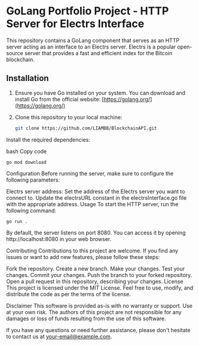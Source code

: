 # GoLang Portfolio Project - HTTP Server for Electrs Interface

This repository contains a GoLang component that serves as an HTTP server acting as an interface to an Electrs server. Electrs is a popular open-source server that provides a fast and efficient index for the Bitcoin blockchain.

## Installation

1. Ensure you have Go installed on your system. You can download and install Go from the official website: [https://golang.org/](https://golang.org/)

2. Clone this repository to your local machine:

   ```bash
   git clone https://github.com/LIAMBB/BlockchainAPI.git

Install the required dependencies:

bash
Copy code
    
    go mod download
Configuration
Before running the server, make sure to configure the following parameters:

Electrs server address: Set the address of the Electrs server you want to connect to. Update the electrsURL constant in the electrsInterface.go file with the appropriate address.
Usage
To start the HTTP server, run the following command:

    go run .

By default, the server listens on port 8080. You can access it by opening http://localhost:8080 in your web browser.

Contributing
Contributions to this project are welcome. If you find any issues or want to add new features, please follow these steps:

Fork the repository.
Create a new branch.
Make your changes.
Test your changes.
Commit your changes.
Push the branch to your forked repository.
Open a pull request in this repository, describing your changes.
License
This project is licensed under the MIT License. Feel free to use, modify, and distribute the code as per the terms of the license.

Disclaimer
This software is provided as-is with no warranty or support. Use at your own risk. The authors of this project are not responsible for any damages or loss of funds resulting from the use of this software.

If you have any questions or need further assistance, please don't hesitate to contact us at your-email@example.com.